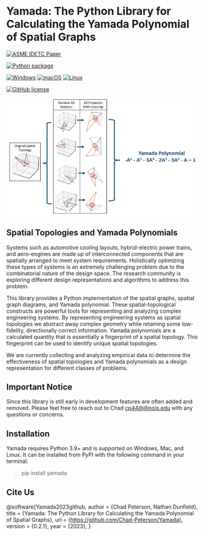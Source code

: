 # Yamada: The Python Library for Calculating the Yamada Polynomial of Spatial Graphs

[![ASME IDETC Paper](https://img.shields.io/badge/DOI-10.1038%2Fs41592--019--0686--2-blue)](
https://doi.org/10.1115/DETC2021-66900)

[![Python package](https://github.com/Chad-Peterson/Yamada/actions/workflows/tests.yml/badge.svg)](https://github.com/Chad-Peterson/Yamada/actions/workflows/tests.yml)

[![Windows](https://svgshare.com/i/ZhY.svg)](https://svgshare.com/i/ZhY.svg)
[![macOS](https://svgshare.com/i/ZjP.svg)](https://svgshare.com/i/ZjP.svg)
[![Linux](https://svgshare.com/i/Zhy.svg)](https://svgshare.com/i/Zhy.svg)


[![GitHub license](https://img.shields.io/github/license/Naereen/StrapDown.js.svg)](https://github.com/Naereen/StrapDown.js/blob/master/LICENSE)


![Yamada Logo](./images/yamada_logo.png)

## Spatial Topologies and Yamada Polynomials

Systems such as automotive cooling layouts, hybrid-electric power trains, and aero-engines are made up of interconnected
components that are spatially arranged to meet system requirements. Holistically optimizing these types of systems is an
extremely challenging problem due to the combinatorial nature of the design space. The research community is exploring
different design representations and algorithms to address this problem.

This library provides a Python implementation of the spatial graphs, spatial graph diagrams, and Yamada polynomial.
These spatial-topological constructs are powerful tools for representing and analyzing complex engineering systems.
By representing engineering systems as spatial topologies we abstract away complex geometry while
retaining some low-fidelity, directionally correct information. Yamada polynomials are a calculated quantity that
is essentially a fingerprint of a spatial topology. This fingerprint can be used to identify unique spatial topologies.

We are currently collecting and analyzing empirical data to determine the effectiveness of spatial topologies and
Yamada polynomials as a design representation for different classes of problems.

## Important Notice

Since this library is still early in development features are often added and removed.
Please feel free to reach out to Chad <cp44@illinois.edu> with any questions or concerns.

## Installation
Yamada requires Python 3.9+ and is supported on Windows, Mac, and Linux. 
It can be installed from PyPI with the following command in your terminal:

>pip install yamada

## Cite Us

@software{Yamada2023github,
  author = {Chad Peterson, Nathan Dunfield},
  title = {Yamada: The Python Library for Calculating the Yamada Polynomial of Spatial Graphs},
  url = {https://github.com/Chad-Peterson/Yamada},
  version = {0.2.1},
  year = {2023},
}



